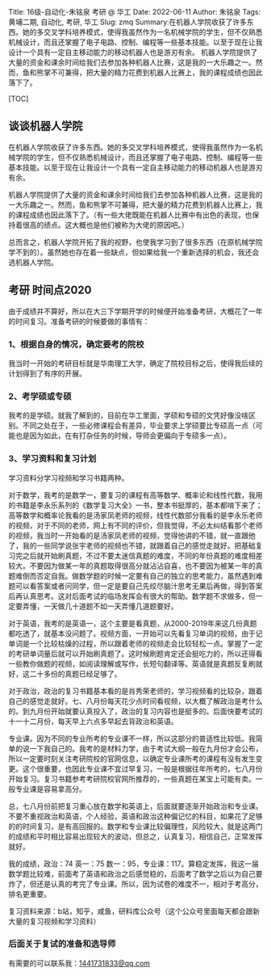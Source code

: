 Title: 16级-自动化-朱铭泉 考研 @ 华工
Date: 2022-06-11
Author: 朱铭泉
Tags: 黄埔二期, 自动化, 考研, 华工
Slug: zmq
Summary: ​在机器人学院收获了许多东西。她的多交叉学科培养模式，使得我虽然作为一名机械学院的学生，但不仅熟悉机械设计，而且还掌握了电子电路、控制、编程等一些基本技能。以至于现在让我设计一个具有一定自主移动能力的移动机器人也是游刃有余。
机器人学院提供了大量的资金和课余时间给我们去参加各种机器人比赛，这是我的一大乐趣之一。然而，鱼和熊掌不可兼得，把大量的精力花费到机器人比赛上，我的课程成绩也因此落下了。


[TOC]


## 谈谈机器人学院

在机器人学院收获了许多东西。她的多交叉学科培养模式，使得我虽然作为一名机械学院的学生，但不仅熟悉机械设计，而且还掌握了电子电路、控制、编程等一些基本技能。以至于现在让我设计一个具有一定自主移动能力的移动机器人也是游刃有余。

机器人学院提供了大量的资金和课余时间给我们去参加各种机器人比赛，这是我的一大乐趣之一。然而，鱼和熊掌不可兼得，把大量的精力花费到机器人比赛上，我的课程成绩也因此落下了。（有一些大佬既能在机器人比赛中有出色的表现，也保持着很高的绩点。这大概也是他们被称为大佬的原因吧。）

总而言之，机器人学院开拓了我的视野，也使我学习到了很多东西（在原机械学院学不到的）。虽然她也存在着一些缺点，但如果给我一个重新选择的机会，我还会选机器人学院。

## 考研 时间点2020

由于成绩并不算好，所以在大三下学期开学的时候便开始准备考研，大概花了一年的时间复习。准备考研的时候要做的事情有：

### 1、根据自身的情况，确定要考的院校
我当时一开始的考研目标就是华南理工大学，确定了院校目标之后，使得我后续的计划得到了有序的开展。

### 2、考学硕或专硕
我考的是学硕。就我了解到的，目前在华工里面，学硕和专硕的文凭好像没啥区别。不同之处在于，一些必修课程会有差异，毕业要求上学硕要比专硕高一点（可能也是因为如此，在有打杂任务的时候，导师会更偏向于专硕多一点）。

### 3、学习资料和复习计划
学习资料分学习视频和学习书籍两种。

对于数学，我考的是数学一，要复习的课程有高等数学、概率论和线性代数，我用的书籍是李永乐系列的《数学复习大全》一书，整本书挺厚的，基本都啃下来了；高等数学和概率论我看的是汤家凤老师的视频，线性代数部分我看的是李永乐老师的视频，对于不同的老师，网上有不同的评价，但我觉得，不必太纠结看那个老师的视频，我当时一开始看的是汤家凤老师的视频，觉得他讲的不错，就一直跟他了，我的一些同学说张宇老师的视频也不错，就跟着自己的感觉走就好。把基础复习完之后就开始刷真题，不过不要太迷信真题的难度，不同的年份真题的难度相差较大。不要因为做某一年的真题取得很高分就沾沾自喜，也不要因为被某一年的真题难倒而否定自我。做数学题的时候一定要有自己的独立的思考能力，虽然遇到难题可以看答案或者问同学，但一定是要自己先绞尽脑汁思考无果后再做，得到答案后再认真思考。这对后面考试的临场发挥会有很大的帮助。数学题不求做多，但一定要弄懂，一天做几十道题不如一天弄懂几道题要好。

对于英语，我考的是英语一，这个主要是看真题，从2000-2019年来这几份真题都吃透了，就基本没问题了。视频方面，一开始可以先看复习单词的视频，由于记单词是一个比较枯燥的过程，所以跟着老师的视频走会比较轻松一点。掌握了一定的考研单词量后就可以开始刷真题了。这时候刷题肯定还会挺吃力的，所以还得看一些教你做题的视频，如阅读理解或写作，长短句翻译等。英语就是真题反复刷就好，这二十多份的真题已经足够了。

对于政治，政治的复习书籍基本看的是肖秀荣老师的，学习视频看的比较杂，跟着自己的感觉走就好。七、八月份每天花少点时间看视频，以大概了解政治是考什么的。到九月份开始就要认真投入了，政治的复习内容也是挺多的。后面快要考试的十一十二月份，每天早上六点多早起去背政治和英语。

专业课。因为不同的专业所考的专业课不一样，所以这部分的普适性比较低。我简单的说一下我自己的。我考的是材料力学，由于考试大纲一般在九月份才会公布，所以一定要时刻关注考研院校的官网信息，以确定专业课所考的课程有没有发生变更。这个很重要，也因此专业课不宜过早复习，一般是根据往年所考的，七八月份开始复习。复习书籍参考考研院校官网所推荐的，一些真题在某宝上可能有卖。一般专业课是容易拿高分。

总，七八月份前把复习重心放在数学和英语上，后面就要逐渐开始政治和专业课。不要不重视政治和英语，个人经验，英语和政治这种偏记忆的科目，如果花了足够的的时间复习，是有高回报的。数学和专业课比较偏理性，风险较大，就是这两门的成绩和平时相比容易出现较大的波动，但总之，认真复习，相信自己，正常发挥就好。

我的成绩，政治：74 英一：75 数一：95，专业课：117。算稳定发挥，我这一届数学题比较难，前面考了英语和政治之后感觉稳的，后面考了数学之后以为自己要炸了，但还是认真的考完了专业课。所以，因为试卷的难度不一，相对于考高分，排名更重要。

复习资料来源：b站，知乎，咸鱼，研料库公众号（这个公众号里面每天都会跟新大量的复习视频和学习资料）

### 后面关于复试的准备和选导师
有需要的可以联系我：1441731833@qq.com